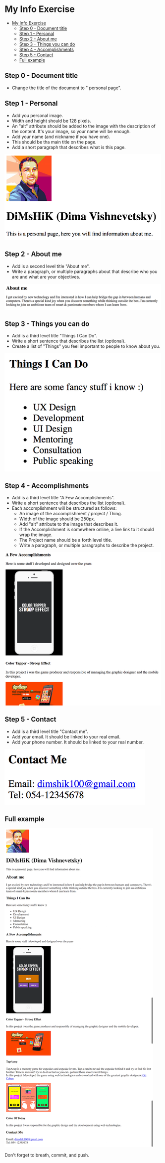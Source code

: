 # My Info Exercise

<!-- TOC -->

- [My Info Exercise](#my-info-exercise)
    - [Step 0 - Document title](#step-0---document-title)
    - [Step 1 - Personal](#step-1---personal)
    - [Step 2 - About me](#step-2---about-me)
    - [Step 3 - Things you can do](#step-3---things-you-can-do)
    - [Step 4 - Accomplishments](#step-4---accomplishments)
    - [Step 5 - Contact](#step-5---contact)
    - [Full example](#full-example)

<!-- /TOC -->

## Step 0 - Document title

- Change the title of the document to "<Your name> personal page".

## Step 1 - Personal

- Add you personal image.
- Width and height should be 128 pixels.
- An "alt" attribute should be added to the image with the
  description of the content. It's your image, so your name
  will be enough.
- Add your name (and nickname if you have one).
- This should be tha main title on the page.
- Add a short paragraph that describes what is this page.

![Personal](screenshots/personal.png)

## Step 2 - About me

- Add is a second level title "About me".
- Write a paragraph, or multiple paragraphs about that describe who you are and what are your objectives.

![About](screenshots/about.png)

## Step 3 - Things you can do

- Add is a third level title "Things I Can Do".
- Write a short sentence that describes the list (optional).
- Create a list of "Things" you feel important to people to know about you.

![Things i can do](screenshots/things.png)

## Step 4 - Accomplishments

- Add is a third level title "A Few Accomplishments".
- Write a short sentence that describes the list (optional).
- Each accomplishment will be structured as follows:
  - An image of the accomplishment / project / Thing.
  - Width of the image should be 250px.
  - Add "alt" attribute to the image that describes it.
  - If the Accomplishment is somewhere online, a live link to it should wrap the image.
  - The Project name should be a forth level title.
  - Write a paragraph, or multiple paragraphs to describe the project.

![Accomplishments](screenshots/Accomplishments.png)

## Step 5 - Contact

- Add is a third level title "Contact me".
- Add your email. It should be linked to your real email.
- Add your phone number. It should be linked to your real number.

![contact](screenshots/contact.png)


## Full example

![info page](screenshots/page-example.png)

Don't forget to breath, commit, and push.


